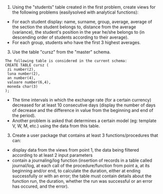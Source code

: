 1. Using the "students" table created in the first problem, create views for the following problems (easilysolved with analytical functions):
- For each student display: name, surname, group, average, average of the section the student belongs to, distance from the average (variance), the student's position in the year he/she belongs to
(in descending order of students according to their average).
- For each group, students who have the first 3 highest averages.

3. Use the table "cursz" from the "master" schema.
```
The following table is considered in the current schema:
CREATE TABLE cursz (
 zi number(2),
 luna number(2),
 an number(4),
 valoare number(6,4),
 moneda char(3)
);
```
- The time intervals in which the exchange rate (for a certain currency) decreased for at least 10 consecutive days (display the number of days of decrease and the difference in value from the beginning and end of the period).
- Another problem is asked that determines a certain model (eg: template V, W, M, etc.) using the data from this table.

3. Create a user package that contains at least 3 functions/procedures that can:
- display data from the views from point 1, the data being filtered according to at least 2 input parameters
- contain a journaling/log function (insertion of records in a table called journal/log, at each call of the procedure/function from point a, at its beginning and/or end, to calculate the duration,
either at ending successfully or with an error; the table must contain details about the function run, the duration, whether the run was successful or an error has occured, and the error).
